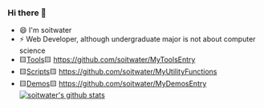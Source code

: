 ### Hi there 👋
- 😄 I'm soitwater
- ⚡ Web Developer, although undergraduate major is not about computer science  
- 🟨[Tools](https://github.com/soitwater/MyToolsEntry)🟨 https://github.com/soitwater/MyToolsEntry
- 🟨[Scripts](https://github.com/soitwater/MyUtilityFunctions)🟨 https://github.com/soitwater/MyUtilityFunctions
- 🟨[Demos](https://github.com/soitwater/MyDemosEntry)🟨 https://github.com/soitwater/MyDemosEntry
[![soitwater's github stats](https://github-readme-stats.vercel.app/api?username=soitwater)](https://github.com/soitwater/github-readme-stats)
